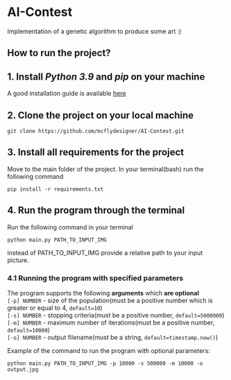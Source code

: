 # AI-Contest
Implementation of a genetic algorithm to produce some art :)

## How to run the project?

## 1. Install *Python 3.9* and *pip* on your machine
A good installation guide is available [here](https://phoenixnap.com/kb/how-to-install-python-3-windows)
## 2. Clone the project on your local machine
```
git clone https://github.com/mcflydesigner/AI-Contest.git
```
## 3. Install all requirements for the project
Move to the main folder of the project.
In your terminal(bash) run the following command
```
pip install -r requirements.txt
```
## 4. Run the program through the terminal
Run the following command in your terminal
```
python main.py PATH_TO_INPUT_IMG
```
instead of PATH_TO_INPUT_IMG provide a relative path to your input picture.

### 4.1 Running the program with specified parameters  
The program supports the following **arguments** which **are optional**  
`[-p] NUMBER` - size of the population(must be a positive number which is greater or equal to 4, `default=10`)  
`[-s] NUMBER` - stopping criteria(must be a positive number, `default=5000000`)  
`[-m] NUMBER` - maximum number of iterations(must be a positive number, `default=10000`)  
`[-o] NUMBER` - output filename(must be a string, `default=timestamp.now()`)  

Example of the command to run the program with optional parameters:
```
python main.py PATH_TO_INPUT_IMG -p 10000 -s 500000 -m 10000 -o output.jpg
```
